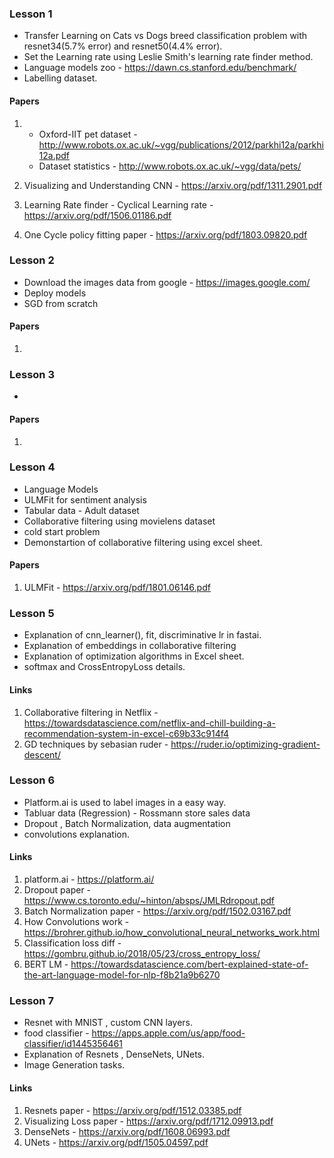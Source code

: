 ### Lesson 1
- Transfer Learning on Cats vs Dogs breed classification problem with resnet34(5.7% error) and resnet50(4.4% error).
- Set the Learning rate using Leslie Smith's learning rate finder method.
- Language models zoo - https://dawn.cs.stanford.edu/benchmark/
- Labelling dataset.
#### Papers
1. - Oxford-IIT pet dataset - http://www.robots.ox.ac.uk/~vgg/publications/2012/parkhi12a/parkhi12a.pdf
   - Dataset statistics - http://www.robots.ox.ac.uk/~vgg/data/pets/
   
2. Visualizing and Understanding CNN - https://arxiv.org/pdf/1311.2901.pdf
3. Learning Rate finder - Cyclical Learning rate - https://arxiv.org/pdf/1506.01186.pdf
4. One Cycle policy fitting paper - https://arxiv.org/pdf/1803.09820.pdf

### Lesson 2
- Download the images data from google - https://images.google.com/
- Deploy models
- SGD from scratch

#### Papers
1. 



### Lesson 3
- 


#### Papers
1. 


### Lesson 4
- Language Models
- ULMFit for sentiment analysis
- Tabular data - Adult dataset
- Collaborative filtering using movielens dataset
- cold start problem
- Demonstartion of collaborative filtering using excel sheet.

#### Papers
1. ULMFit - https://arxiv.org/pdf/1801.06146.pdf


### Lesson 5
- Explanation of cnn_learner(), fit, discriminative lr in fastai.
- Explanation of embeddings in collaborative filtering
- Explanation of optimization algorithms in Excel sheet.
- softmax and CrossEntropyLoss details.

#### Links
1. Collaborative filtering in Netflix - https://towardsdatascience.com/netflix-and-chill-building-a-recommendation-system-in-excel-c69b33c914f4
2. GD techniques by sebasian ruder - https://ruder.io/optimizing-gradient-descent/


### Lesson 6
- Platform.ai is used to label images in a easy way.
- Tabluar data (Regression) - Rossmann store sales data
- Dropout , Batch Normalization, data augmentation
- convolutions explanation.

#### Links
1. platform.ai - https://platform.ai/ 
2. Dropout paper - https://www.cs.toronto.edu/~hinton/absps/JMLRdropout.pdf
3. Batch Normalization paper - https://arxiv.org/pdf/1502.03167.pdf
4. How Convolutions work - https://brohrer.github.io/how_convolutional_neural_networks_work.html
5. Classification loss diff - https://gombru.github.io/2018/05/23/cross_entropy_loss/
6. BERT LM - https://towardsdatascience.com/bert-explained-state-of-the-art-language-model-for-nlp-f8b21a9b6270

### Lesson 7
- Resnet with MNIST , custom CNN layers.
- food classifier - https://apps.apple.com/us/app/food-classifier/id1445356461
- Explanation of Resnets , DenseNets, UNets.
- Image Generation tasks.

#### Links
1. Resnets paper - https://arxiv.org/pdf/1512.03385.pdf
2. Visualizing Loss paper - https://arxiv.org/pdf/1712.09913.pdf
3. DenseNets - https://arxiv.org/pdf/1608.06993.pdf
4. UNets - https://arxiv.org/pdf/1505.04597.pdf


